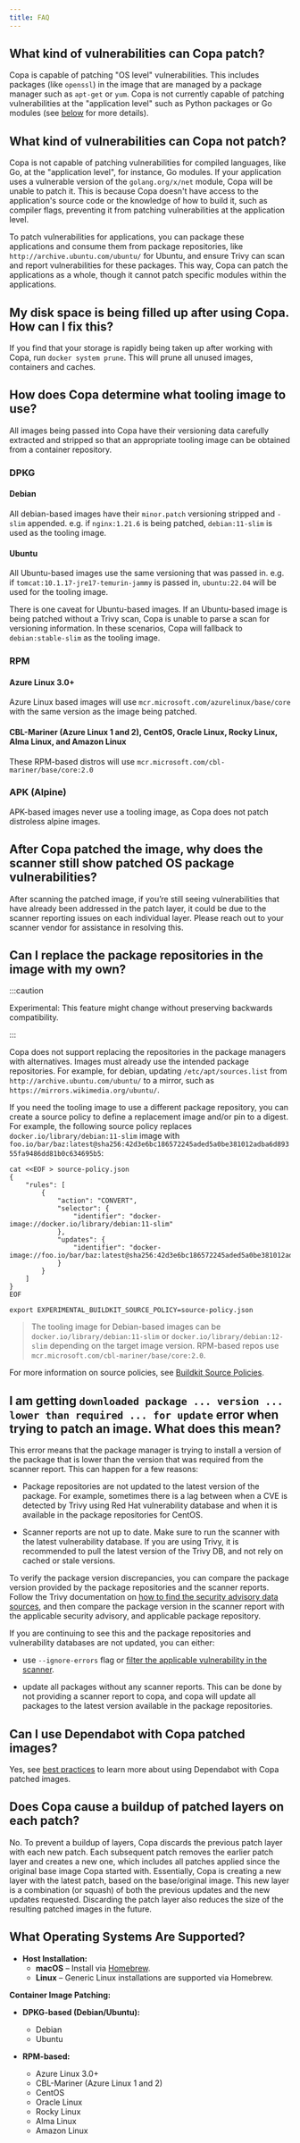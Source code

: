 ```yaml
---
title: FAQ
---
```


## What kind of vulnerabilities can Copa patch?

Copa is capable of patching "OS level" vulnerabilities. This includes packages (like `openssl`) in the image that are managed by a package manager such as `apt-get` or `yum`. Copa is not currently capable of patching vulnerabilities at the "application level" such as Python packages or Go modules (see [below](#what-kind-of-vulnerabilities-can-copa-not-patch) for more details).


## What kind of vulnerabilities can Copa not patch?

Copa is not capable of patching vulnerabilities for compiled languages, like Go, at the "application level", for instance, Go modules. If your application uses a vulnerable version of the `golang.org/x/net` module, Copa will be unable to patch it. This is because Copa doesn't have access to the application's source code or the knowledge of how to build it, such as compiler flags, preventing it from patching vulnerabilities at the application level.

To patch vulnerabilities for applications, you can package these applications and consume them from package repositories, like `http://archive.ubuntu.com/ubuntu/` for Ubuntu, and ensure Trivy can scan and report vulnerabilities for these packages. This way, Copa can patch the applications as a whole, though it cannot patch specific modules within the applications.

## My disk space is being filled up after using Copa. How can I fix this?

If you find that your storage is rapidly being taken up after working with Copa, run `docker system prune`. This will prune all unused images, containers and caches.

## How does Copa determine what tooling image to use?

All images being passed into Copa have their versioning data carefully extracted and stripped so that an appropriate tooling image can be obtained from a container repository.

### DPKG

#### Debian
All debian-based images have their `minor.patch` versioning stripped and `-slim` appended. e.g. if `nginx:1.21.6` is being patched, `debian:11-slim` is used as the tooling image.

#### Ubuntu
All Ubuntu-based images use the same versioning that was passed in. e.g. if `tomcat:10.1.17-jre17-temurin-jammy` is passed in, `ubuntu:22.04` will be used for the tooling image.

There is one caveat for Ubuntu-based images. If an Ubuntu-based image is being patched without a Trivy scan, Copa is unable to parse a scan for versioning information. In these scenarios, Copa will fallback to `debian:stable-slim` as the tooling image.

### RPM

#### Azure Linux 3.0+
Azure Linux based images will use `mcr.microsoft.com/azurelinux/base/core` with the same version as the image being patched.

#### CBL-Mariner (Azure Linux 1 and 2), CentOS, Oracle Linux, Rocky Linux, Alma Linux, and Amazon Linux
These RPM-based distros will use `mcr.microsoft.com/cbl-mariner/base/core:2.0`

### APK (Alpine)
APK-based images never use a tooling image, as Copa does not patch distroless alpine images.

## After Copa patched the image, why does the scanner still show patched OS package vulnerabilities?

After scanning the patched image, if you’re still seeing vulnerabilities that have already been addressed in the patch layer, it could be due to the scanner reporting issues on each individual layer. Please reach out to your scanner vendor for assistance in resolving this.

## Can I replace the package repositories in the image with my own?

:::caution

Experimental: This feature might change without preserving backwards compatibility.

:::

Copa does not support replacing the repositories in the package managers with alternatives. Images must already use the intended package repositories. For example, for debian, updating `/etc/apt/sources.list` from `http://archive.ubuntu.com/ubuntu/` to a mirror, such as `https://mirrors.wikimedia.org/ubuntu/`.

If you need the tooling image to use a different package repository, you can create a source policy to define a replacement image and/or pin to a digest. For example, the following source policy replaces `docker.io/library/debian:11-slim` image with `foo.io/bar/baz:latest@sha256:42d3e6bc186572245aded5a0be381012adba6d89355fa9486dd81b0c634695b5`:

```shell
cat <<EOF > source-policy.json
{
    "rules": [
        {
            "action": "CONVERT",
            "selector": {
                "identifier": "docker-image://docker.io/library/debian:11-slim"
            },
            "updates": {
                "identifier": "docker-image://foo.io/bar/baz:latest@sha256:42d3e6bc186572245aded5a0be381012adba6d89355fa9486dd81b0c634695b5"
            }
        }
    ]
}
EOF

export EXPERIMENTAL_BUILDKIT_SOURCE_POLICY=source-policy.json
```

> The tooling image for Debian-based images can be `docker.io/library/debian:11-slim` or `docker.io/library/debian:12-slim` depending on the target image version. RPM-based repos use `mcr.microsoft.com/cbl-mariner/base/core:2.0`.

For more information on source policies, see [Buildkit Source Policies](https://docs.docker.com/build/building/env-vars/#experimental_buildkit_source_policy).

## I am getting `downloaded package ... version ... lower than required ... for update` error when trying to patch an image. What does this mean?

This error means that the package manager is trying to install a version of the package that is lower than the version that was required from the scanner report. This can happen for a few reasons:

- Package repositories are not updated to the latest version of the package. For example, sometimes there is a lag between when a CVE is detected by Trivy using Red Hat vulnerability database and when it is available in the package repositories for CentOS.

- Scanner reports are not up to date. Make sure to run the scanner with the latest vulnerability database. If you are using Trivy, it is recommended to pull the latest version of the Trivy DB, and not rely on cached or stale versions.

To verify the package version discrepancies, you can compare the package version provided by the package repositories and the scanner reports. Follow the Trivy documentation on [how to find the security advisory data sources](https://aquasecurity.github.io/trivy/dev/community/contribute/discussion/#false-detection), and then compare the package version in the scanner report with the applicable security advisory, and applicable package repository.

If you are continuing to see this and the package repositories and vulnerability databases are not updated, you can either:

- use `--ignore-errors` flag or [filter the applicable vulnerability in the scanner](troubleshooting.md#filtering-vulnerabilities).

- update all packages without any scanner reports. This can be done by not providing a scanner report to copa, and copa will update all packages to the latest version available in the package repositories.

## Can I use Dependabot with Copa patched images?
Yes, see [best practices](best-practices.md#dependabot) to learn more about using Dependabot with Copa patched images.

## Does Copa cause a buildup of patched layers on each patch?
No. To prevent a buildup of layers, Copa discards the previous patch layer with each new patch. Each subsequent patch removes the earlier patch layer and creates a new one, which includes all patches applied since the original base image Copa started with. Essentially, Copa is creating a new layer with the latest patch, based on the base/original image. This new layer is a combination (or squash) of both the previous updates and the new updates requested. Discarding the patch layer also reduces the size of the resulting patched images in the future.

## What Operating Systems Are Supported?
- **Host Installation:**
  - **macOS** – Install via [Homebrew](https://brew.sh/).
  - **Linux** – Generic Linux installations are supported via Homebrew.

**Container Image Patching:**
- **DPKG-based (Debian/Ubuntu):**
  - Debian
  - Ubuntu

- **RPM-based:**
  - Azure Linux 3.0+
  - CBL-Mariner (Azure Linux 1 and 2)
  - CentOS
  - Oracle Linux
  - Rocky Linux
  - Alma Linux
  - Amazon Linux